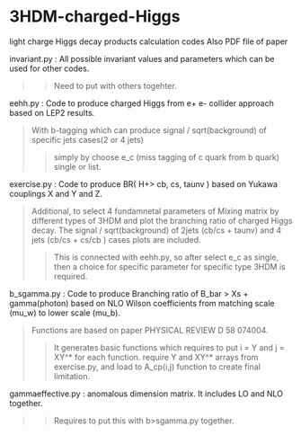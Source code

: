 # 3HDM-charged-Higgs
light charge Higgs decay products calculation codes
Also PDF file of paper

invariant.py : All possible invariant values and parameters which can be used for other codes.
>> Need to put with others togehter. 

eehh.py :  Code to produce charged Higgs from e+ e- collider approach based on LEP2 results. 
> With b-tagging which can produce signal / sqrt(background) of specific jets cases(2 or 4 jets)
>> simply by choose e_c (miss tagging of c quark from b quark) single or list.

exercise.py : Code to produce BR( H+> cb, cs, taunv ) based on Yukawa couplings X and Y and Z. 
> Additional, to select 4 fundamnetal parameters of Mixing matrix by different types of 3HDM and plot the branching ratio of charged Higgs decay.
> The signal / sqrt(background) of 2jets (cb/cs + taunv) and 4 jets (cb/cs + cs/cb ) cases  plots are included.
>> This is connected with eehh.py, so after select e_c as single, then a choice for specific parameter for specific type 3HDM is required.

b_sgamma.py : Code to produce Branching ratio of B_bar > Xs + gamma(photon) based on NLO Wilson coefficients from matching scale (mu_w) to lower scale (mu_b).
> Functions are based on paper PHYSICAL REVIEW D 58 074004. 
>> It generates basic functions which requires to put i = Y and j = XY^* for each function.
>> require Y and XY^* arrays from exercise.py, and load to A_cp(i,j) function to create final limitation.

gammaeffective.py : anomalous dimension matrix. It includes LO and NLO together.
>> Requires to put this with b>sgamma.py together.



